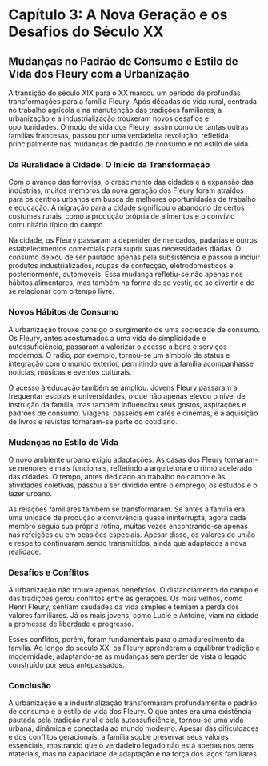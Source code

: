 # Capítulo 3: A Nova Geração e os Desafios do Século XX

## Mudanças no Padrão de Consumo e Estilo de Vida dos Fleury com a Urbanização

A transição do século XIX para o XX marcou um período de profundas transformações para a família Fleury. Após décadas de vida rural, centrada no trabalho agrícola e na manutenção das tradições familiares, a urbanização e a industrialização trouxeram novos desafios e oportunidades. O modo de vida dos Fleury, assim como de tantas outras famílias francesas, passou por uma verdadeira revolução, refletida principalmente nas mudanças de padrão de consumo e no estilo de vida.

### Da Ruralidade à Cidade: O Início da Transformação

Com o avanço das ferrovias, o crescimento das cidades e a expansão das indústrias, muitos membros da nova geração dos Fleury foram atraídos para os centros urbanos em busca de melhores oportunidades de trabalho e educação. A migração para a cidade significou o abandono de certos costumes rurais, como a produção própria de alimentos e o convívio comunitário típico do campo.

Na cidade, os Fleury passaram a depender de mercados, padarias e outros estabelecimentos comerciais para suprir suas necessidades diárias. O consumo deixou de ser pautado apenas pela subsistência e passou a incluir produtos industrializados, roupas de confecção, eletrodomésticos e, posteriormente, automóveis. Essa mudança refletiu-se não apenas nos hábitos alimentares, mas também na forma de se vestir, de se divertir e de se relacionar com o tempo livre.

### Novos Hábitos de Consumo

A urbanização trouxe consigo o surgimento de uma sociedade de consumo. Os Fleury, antes acostumados a uma vida de simplicidade e autossuficiência, passaram a valorizar o acesso a bens e serviços modernos. O rádio, por exemplo, tornou-se um símbolo de status e integração com o mundo exterior, permitindo que a família acompanhasse notícias, músicas e eventos culturais.

O acesso à educação também se ampliou. Jovens Fleury passaram a frequentar escolas e universidades, o que não apenas elevou o nível de instrução da família, mas também influenciou seus gostos, aspirações e padrões de consumo. Viagens, passeios em cafés e cinemas, e a aquisição de livros e revistas tornaram-se parte do cotidiano.

### Mudanças no Estilo de Vida

O novo ambiente urbano exigiu adaptações. As casas dos Fleury tornaram-se menores e mais funcionais, refletindo a arquitetura e o ritmo acelerado das cidades. O tempo, antes dedicado ao trabalho no campo e às atividades coletivas, passou a ser dividido entre o emprego, os estudos e o lazer urbano.

As relações familiares também se transformaram. Se antes a família era uma unidade de produção e convivência quase ininterrupta, agora cada membro seguia sua própria rotina, muitas vezes encontrando-se apenas nas refeições ou em ocasiões especiais. Apesar disso, os valores de união e respeito continuaram sendo transmitidos, ainda que adaptados à nova realidade.

### Desafios e Conflitos

A urbanização não trouxe apenas benefícios. O distanciamento do campo e das tradições gerou conflitos entre as gerações. Os mais velhos, como Henri Fleury, sentiam saudades da vida simples e temiam a perda dos valores familiares. Já os mais jovens, como Lucie e Antoine, viam na cidade a promessa de liberdade e progresso.

Esses conflitos, porém, foram fundamentais para o amadurecimento da família. Ao longo do século XX, os Fleury aprenderam a equilibrar tradição e modernidade, adaptando-se às mudanças sem perder de vista o legado construído por seus antepassados.

### Conclusão

A urbanização e a industrialização transformaram profundamente o padrão de consumo e o estilo de vida dos Fleury. O que antes era uma existência pautada pela tradição rural e pela autossuficiência, tornou-se uma vida urbana, dinâmica e conectada ao mundo moderno. Apesar das dificuldades e dos conflitos geracionais, a família soube preservar seus valores essenciais, mostrando que o verdadeiro legado não está apenas nos bens materiais, mas na capacidade de adaptação e na força dos laços familiares.